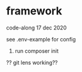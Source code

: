 # framework
code-along 17 dec 2020


see .env-example for config

1. run composer init

?? git lens working??